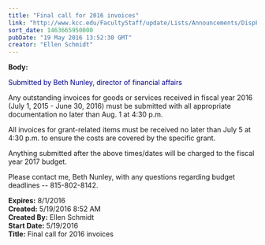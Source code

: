```yaml
---
title: "Final call for 2016 invoices"
link: "http://www.kcc.edu/FacultyStaff/update/Lists/Announcements/DispForm.aspx?ID=2218"
sort_date: 1463665950000
pubDate: "19 May 2016 13:52:30 GMT"
creator: "Ellen Schmidt"
---
```


<div><b>Body:</b> <div class="ExternalClassD2D944EDC09B45589D07E20DF8C4313E"><p style="color:darkblue">​<span>Submitted by Beth Nunley, director of financial affairs</span></p>
<p>Any outstanding invoices for goods or services received in fiscal year 2016 (July 1, 2015 - June 30, 2016) must be submitted with all appropriate documentation no later than Aug. 1 at 4:30 p.m.</p>
<p>All invoices for grant-related items must be received no later than July 5 at 4:30 p.m. to ensure the costs are covered by the specific grant.</p>
<p>Anything submitted after the above times/dates will be charged to the fiscal year 2017 budget.</p>
<p>Please contact me, Beth Nunley, with any questions regarding budget deadlines -- 815-802-8142.</p></div></div>
<div><b>Expires:</b> 8/1/2016</div>
<div><b>Created:</b> 5/19/2016 8:52 AM</div>
<div><b>Created By:</b> Ellen Schmidt</div>
<div><b>Start Date:</b> 5/19/2016</div>
<div><b>Title:</b> Final call for 2016 invoices</div>
